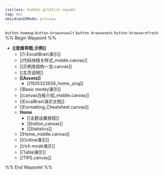 ```yaml
---
cssclass: kanban gridlist noyaml
tag: moc
obsidianUIMode: preview
---
```

`button-homewp`  `button-browsevault`  `button-browsenext` `button-browserefresh`
%% Begin Waypoint %%
- **[[思维导图,示例]]**
	- [[1-ExcaliBrain演示]]
	- [[代码块相关样式_middle.canvas]]
	- [[示例库结构一览.canvas]]
	- [[主页说明]]
	- **[[Assets]]**
		- [[1505323928_home_.png]]
	- [[Basic modey演示]]
	- [[canvas白板介绍_middle.canvas]]
	- [[ExcalBrain演示文档]]
	- [[Formatting_Cheatsheet.canvas]]
	- **Home**
		- [[主题设置按钮]]
		- [[button_canvas]]
		- [[Statistics]]
	- [[Home_middle.canvas]]
	- [[Outline演示]]
	- [[rich mode演示]]
	- [[Table演示]]
	- [[TIPS.canvas]]

%% End Waypoint %%
